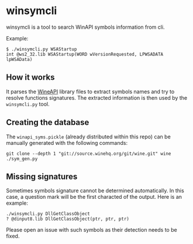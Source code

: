 # winsymcli

winsymcli is a tool to search WinAPI symbols information from cli.

Example:

```
$ ./winsymcli.py WSAStartup
int @ws2_32.lib WSAStartup(WORD wVersionRequested, LPWSADATA lpWSAData)
```

## How it works

It parses the [WineAPI](https://source.winehq.org/WineAPI) library files to extract symbols
names and try to resolve functions signatures. The extracted information is then used by the
`winsymcli.py` tool.

## Creating the database

The `winapi_syms.pickle` (already distributed within this repo) can be manually generated with the
following commands:

```
git clone --depth 1 "git://source.winehq.org/git/wine.git" wine
./sym_gen.py
```

## Missing signatures

Sometimes symbols signature cannot be determined automatically. In this case, a question mark
will be the first characted of the output. Here is an example:

```
./winsymcli.py DllGetClassObject
? @dinput8.lib DllGetClassObject(ptr, ptr, ptr)
```

Please open an issue with such symbols as their detection needs to be fixed.

